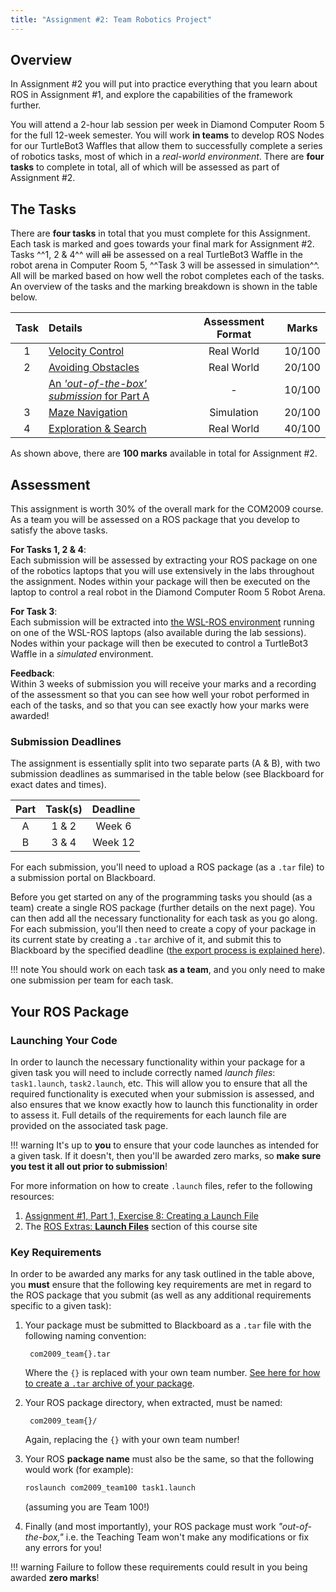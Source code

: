 ```yaml
---
title: "Assignment #2: Team Robotics Project"
--- 
```


## Overview

In Assignment #2 you will put into practice everything that you learn about ROS in Assignment #1, and explore the capabilities of the framework further.

You will attend a 2-hour lab session per week in Diamond Computer Room 5 for the full 12-week semester. You will work **in teams** to develop ROS Nodes for our TurtleBot3 Waffles that allow them to successfully complete a series of robotics tasks, most of which in a *real-world environment*. There are **four tasks** to complete in total, all of which will be assessed as part of Assignment #2.

## The Tasks

There are **four tasks** in total that you must complete for this Assignment. Each task is marked and goes towards your final mark for Assignment #2. Tasks ^^1, 2 & 4^^ will ~~all~~ be assessed on a real TurtleBot3 Waffle in the robot arena in Computer Room 5, ^^Task 3 will be assessed in simulation^^. All will be marked based on how well the robot completes each of the tasks. An overview of the tasks and the marking breakdown is shown in the table below. 

<center>

| Task | Details | Assessment Format | Marks |
| :---: | :---   | :---: | :---: |
| 1 | [Velocity Control](./parta/task1.md) | Real World | 10/100 |
| 2 | [Avoiding Obstacles](./parta/task2.md) | Real World | 20/100 |
|   | [An *'out-of-the-box' submission* for Part A](./parta/submission.md) | - | 10/100 |
| 3 | [Maze Navigation](./partb/task3.md) | Simulation | 20/100 |
| 4 | [Exploration & Search](./partb/task4.md) | Real World | 40/100 |

</center>

As shown above, there are **100 marks** available in total for Assignment #2.

## Assessment

This assignment is worth 30% of the overall mark for the COM2009 course. As a team you will be assessed on a ROS package that you develop to satisfy the above tasks.

**For Tasks 1, 2 & 4**:  
Each submission will be assessed by extracting your ROS package on one of the robotics laptops that you will use extensively in the labs throughout the assignment. Nodes within your package will then be executed on the laptop to control a real robot in the Diamond Computer Room 5 Robot Arena.

**For Task 3**:  
Each submission will be extracted into [the WSL-ROS environment](../../software/wsl-ros/README.md) running on one of the WSL-ROS laptops (also available during the lab sessions). Nodes within your package will then be executed to control a TurtleBot3 Waffle in a *simulated* environment.

**Feedback**:  
Within 3 weeks of submission you will receive your marks and a recording of the assessment so that you can see how well your robot performed in each of the tasks, and so that you can see exactly how your marks were awarded!

### Submission Deadlines

The assignment is essentially split into two separate parts (A & B), with two submission deadlines as summarised in the table below (see Blackboard for exact dates and times).

<center>

| Part | Task(s) | Deadline |  
| :---: | :---: | :---: |
| A | 1 & 2 | Week 6 |
| B | 3 & 4 | Week 12 | 

</center>

For each submission, you'll need to upload a ROS package (as a `.tar` file) to a submission portal on Blackboard. 

Before you get started on any of the programming tasks you should (as a team) create a single ROS package (further details on the next page). You can then add all the necessary functionality for each task as you go along. For each submission, you'll then need to create a copy of your package in its current state by creating a `.tar` archive of it, and submit this to Blackboard by the specified deadline ([the export process is explained here](submission.md)). 

!!! note
    You should work on each task **as a team**, and you only need to make one submission per team for each task.

## Your ROS Package

### Launching Your Code

In order to launch the necessary functionality within your package for a given task you will need to include correctly named *launch files*: `task1.launch`, `task2.launch`, etc. This will allow you to ensure that all the required functionality is executed when your submission is assessed, and also ensures that we know exactly how to launch this functionality in order to assess it. Full details of the requirements for each launch file are provided on the associated task page.

!!! warning 
    It's up to **you** to ensure that your code launches as intended for a given task. If it doesn't, then you'll be awarded zero marks, so **make sure you test it all out prior to submission**!

For more information on how to create `.launch` files, refer to the following resources:

1. [Assignment #1, Part 1, Exercise 8: Creating a Launch File](../assignment1/part1.md#ex8)
2. The [ROS Extras: **Launch Files**](../../extras/launch-files/README.md) section of this course site 

### Key Requirements

In order to be awarded any marks for any task outlined in the table above, you **must** ensure that the following key requirements are met in regard to the ROS package that you submit (as well as any additional requirements specific to a given task):

1. Your package must be submitted to Blackboard as a `.tar` file with the following naming convention:

        com2009_team{}.tar
  
    Where the `{}` is replaced with your own team number. [See here for how to create a `.tar` archive of your package](submission.md).
  
1. Your ROS package directory, when extracted, must be named:

        com2009_team{}/

    Again, replacing the `{}` with your own team number!

1. Your ROS **package name** must also be the same, so that the following would work (for example):

    ```bash
    roslaunch com2009_team100 task1.launch
    ```

    (assuming you are Team 100!)

1. Finally (and most importantly), your ROS package must work *"out-of-the-box,"* i.e. the Teaching Team won't make any modifications or fix any errors for you! 

!!! warning
    Failure to follow these requirements could result in you being awarded **zero marks**!